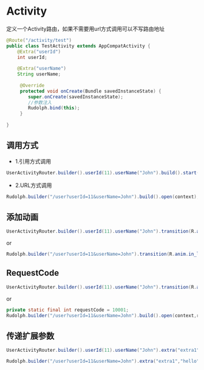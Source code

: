 # Activity

定义一个Activity路由，如果不需要用url方式调用可以不写路由地址

```java
@Route("/activity/test")
public class TestActivity extends AppCompatActivity {
    @Extra("userId")
    int userId;
    
    @Extra("userName")
    String userName;
    
     @Override
     protected void onCreate(Bundle savedInstanceState) { 
        super.onCreate(savedInstanceState);
        //参数注入
        Rudolph.bind(this);
     }
            
}
```


## 调用方式

* 1.引用方式调用

```java
UserActivityRouter.builder().userId(11).userName("John").build().start(context);
```

* 2.URL方式调用

```java
Rudolph.builder("/user?userId=11&userName=John").build().open(context);
```


## 添加动画

```java
UserActivityRouter.builder().userId(11).userName("John").transition(R.anim.in_left,R.anim.out_right).build().start(context);
```

or

```java
Rudolph.builder("/user?userId=11&userName=John").transition(R.anim.in_left,R.anim.out_right).build().open(context);
```

## RequestCode

```java
UserActivityRouter.builder().userId(11).userName("John").transition(R.anim.in_left,R.anim.out_right).build().start(context);
```

or

```java
private static final int requestCode = 10001;
Rudolph.builder("/user?userId=11&userName=John").build().open(context,requestCode);
```

## 传递扩展参数

```java
UserActivityRouter.builder().userId(11).userName("John").extra("extra1","hello").build().start(context);
```

```java
Rudolph.builder("/user?userId=11&userName=John").extra("extra1","hello").build().open(context);
```


